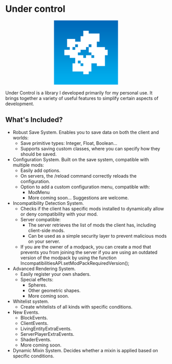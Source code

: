 # Under control

<div align="center">
  <img src="src/main/resources/assets/under_control/icon.png" alt="Under control library icon" width="200" height="200">
</div>

Under Control is a library I developed primarily for my personal use. It brings together a variety of useful features to simplify certain aspects of development.

## What's Included?

- Robust Save System. Enables you to save data on both the client and worlds:
  - Save primitive types: Integer, Float, Boolean...
  - Supports saving custom classes, where you can specify how they should be saved.
- Configuration System. Built on the save system, compatible with multiple mods:
  - Easily add options.
  - On servers, the /reload command correctly reloads the configuration.
  - Option to add a custom configuration menu, compatible with:
    - ModMenu
    - More coming soon... Suggestions are welcome.
- Incompatibility Detection System. 
  - Checks if the client has specific mods installed to dynamically allow or deny compatibility with your mod.
  - Server compatible:
    - The server retrieves the list of mods the client has, including client-side mods.
    - Can be used as a simple security layer to prevent malicious mods on your server.
  - If you are the owner of a modpack, you can create a mod that prevents you from joining the server if you are using an outdated version of the modpack by using the function IncompatibilitiesAPI.setModPackRequiredVersion();
- Advanced Rendering System.
  - Easily register your own shaders.
  - Special effects:
    - Spheres.
    - Other geometric shapes.
    - More coming soon.
- Whitelist system.
  - Create whitelists of all kinds with specific conditions.
- New Events.
  - BlockEvents.
  - ClientEvents.
  - LivingEntityExtraEvents.
  - ServerPlayerExtraEvents.
  - ShaderEvents.
  - More coming soon.
- Dynamic Mixin System. Decides whether a mixin is applied based on specific conditions.